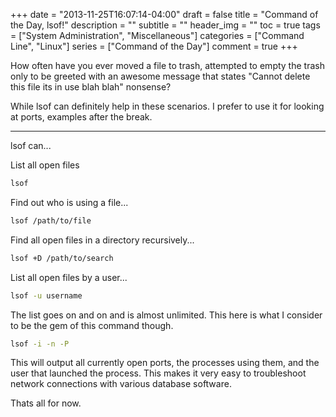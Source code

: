 +++
date = "2013-11-25T16:07:14-04:00"
draft = false
title = "Command of the Day, lsof!"
description = ""
subtitle = ""
header_img = ""
toc = true
tags = ["System Administration", "Miscellaneous"]
categories = ["Command Line", "Linux"]
series = ["Command of the Day"]
comment = true
+++

How often have you ever moved a file to trash, attempted to empty the trash only to be greeted with an awesome message that states "Cannot delete this file its in use blah blah" nonsense?

While lsof can definitely help in these scenarios. I prefer to use it for looking at ports, examples after the break.

<!--More-->
<hr></hr>

lsof can...

List all open files

``` bash
lsof
```

Find out who is using a file...
``` bash
lsof /path/to/file
```

Find all open files in a directory recursively...
``` bash
lsof +D /path/to/search
```

List all open files by a user...
``` bash
lsof -u username
```

The list goes on and on and is almost unlimited. This here is what I consider to be the gem of this command though.

``` bash
lsof -i -n -P
```

This will output all currently open ports, the processes using them, and the user that launched the process. This makes it very easy to troubleshoot network connections with various database software.

Thats all for now.
